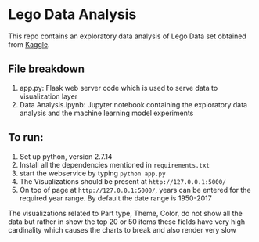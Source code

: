 # Lego Data Analysis

This repo contains an exploratory data analysis of Lego Data set obtained from [Kaggle](https://www.kaggle.com/rtatman/lego-database).

## File breakdown
1. app.py: Flask web server code which is used to serve data to visualization layer
2. Data Analysis.ipynb: Jupyter notebook containing the exploratory data analysis and the machine learning model experiments

## To run:
1. Set up python, version 2.7.14
2. Install all the dependencies mentioned in `requirements.txt` 
3. start the webservice by typing `python app.py`
4. The Visualizations should be present at `http://127.0.0.1:5000/`
5. On top of page at `http://127.0.0.1:5000/`, years can be entered for the required year range. By default the date range is 1950-2017


The visualizations related to Part type, Theme, Color, do not show all the data but rather in show the top 20 or 50 items these fields have very high cardinality which causes the charts to break and also render very slow 
